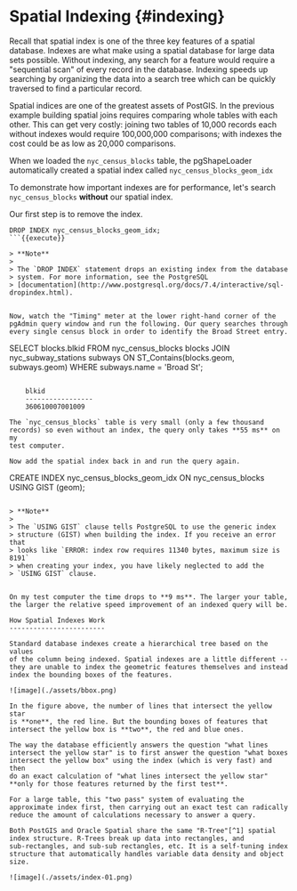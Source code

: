 Spatial Indexing {#indexing}
================

Recall that spatial index is one of the three key features of a spatial
database. Indexes are what make using a spatial database for large data
sets possible. Without indexing, any search for a feature would require
a "sequential scan" of every record in the database. Indexing speeds
up searching by organizing the data into a search tree which can be
quickly traversed to find a particular record.

Spatial indices are one of the greatest assets of PostGIS. In the
previous example building spatial joins requires comparing whole tables
with each other. This can get very costly: joining two tables of 10,000
records each without indexes would require 100,000,000 comparisons; with
indexes the cost could be as low as 20,000 comparisons.

When we loaded the `nyc_census_blocks` table, the pgShapeLoader
automatically created a spatial index called
`nyc_census_blocks_geom_idx`

To demonstrate how important indexes are for performance, let's search
`nyc_census_blocks` **without** our spatial index.

Our first step is to remove the index.

``` 
DROP INDEX nyc_census_blocks_geom_idx;
```{{execute}}

> **Note**
>
> The `DROP INDEX` statement drops an existing index from the database
> system. For more information, see the PostgreSQL
> [documentation](http://www.postgresql.org/docs/7.4/interactive/sql-dropindex.html).


Now, watch the "Timing" meter at the lower right-hand corner of the
pgAdmin query window and run the following. Our query searches through
every single census block in order to identify the Broad Street entry.

```
SELECT blocks.blkid
 FROM nyc_census_blocks blocks
 JOIN nyc_subway_stations subways
 ON ST_Contains(blocks.geom, subways.geom)
 WHERE subways.name = 'Broad St';
```{{execute}}

    blkid      
    -----------------
    360610007001009

The `nyc_census_blocks` table is very small (only a few thousand
records) so even without an index, the query only takes **55 ms** on my
test computer.

Now add the spatial index back in and run the query again.

```
CREATE INDEX nyc_census_blocks_geom_idx 
  ON nyc_census_blocks 
  USING GIST (geom);
```{{execute}}

> **Note**
>
> The `USING GIST` clause tells PostgreSQL to use the generic index
> structure (GIST) when building the index. If you receive an error that
> looks like `ERROR: index row requires 11340 bytes, maximum size is 8191`
> when creating your index, you have likely neglected to add the
> `USING GIST` clause.


On my test computer the time drops to **9 ms**. The larger your table,
the larger the relative speed improvement of an indexed query will be.

How Spatial Indexes Work
------------------------

Standard database indexes create a hierarchical tree based on the values
of the column being indexed. Spatial indexes are a little different --
they are unable to index the geometric features themselves and instead
index the bounding boxes of the features.

![image](./assets/bbox.png)

In the figure above, the number of lines that intersect the yellow star
is **one**, the red line. But the bounding boxes of features that
intersect the yellow box is **two**, the red and blue ones.

The way the database efficiently answers the question "what lines
intersect the yellow star" is to first answer the question "what boxes
intersect the yellow box" using the index (which is very fast) and then
do an exact calculation of "what lines intersect the yellow star"
**only for those features returned by the first test**.

For a large table, this "two pass" system of evaluating the
approximate index first, then carrying out an exact test can radically
reduce the amount of calculations necessary to answer a query.

Both PostGIS and Oracle Spatial share the same "R-Tree"[^1] spatial
index structure. R-Trees break up data into rectangles, and
sub-rectangles, and sub-sub rectangles, etc. It is a self-tuning index
structure that automatically handles variable data density and object
size.

![image](./assets/index-01.png)